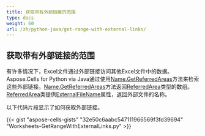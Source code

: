 ```yaml
---
title: 获取带有外部链接的范围
type: docs
weight: 60
url: /zh/python-java/get-range-with-external-links/
---
```


## **获取带有外部链接的范围**
有许多情况下，Excel文件通过外部链接访问其他Excel文件中的数据。Aspose.Cells for Python via Java通过使用[Name.GetReferredAreas](https://reference.aspose.com/cells/python/asposecells.api/name#getReferredAreas\(boolean\))方法来检索这些外部链接。[Name.GetReferredAreas](https://reference.aspose.com/cells/python/asposecells.api/name#getReferredAreas\(boolean\))方法返回[ReferredArea](https://reference.aspose.com/cells/python/asposecells.api/ReferredArea)类型的数组。[ReferredArea](https://reference.aspose.com/cells/python/asposecells.api/ReferredArea)类提供[ExternalFileName](https://reference.aspose.com/cells/python/asposecells.api/referredarea#ExternalFileName)属性，返回外部文件的名称。

以下代码片段显示了如何获取外部链接。

{{< gist "aspose-cells-gists" "32e50c6aabc547111966569f3fd39694" "Worksheets-GetRangeWithExternalLinks.py" >}}
